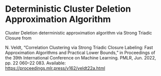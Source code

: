 # Deterministic Cluster Deletion Approximation Algorithm

Cluster Deletion deterministic approximation algorithm via Strong Triadic Closure from

N. Veldt, “Correlation Clustering via Strong Triadic Closure Labeling: Fast Approximation
Algorithms and Practical Lower Bounds,” in Proceedings of the 39th International
Conference on Machine Learning. PMLR, Jun. 2022, pp. 22 060–22 083. Available:
https://proceedings.mlr.press/v162/veldt22a.html

